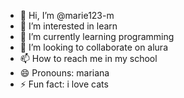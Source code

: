 - 👋 Hi, I’m @marie123-m
- 👀 I’m interested in learn
- 🌱 I’m currently learning programming
- 💞️ I’m looking to collaborate on alura
- 📫 How to reach me in my school
- 😄 Pronouns: mariana
- ⚡ Fun fact: i love cats

<!---
marie123-m/marie123-m is a ✨ special ✨ repository because its `README.md` (this file) appears on your GitHub profile.
You can click the Preview link to take a look at your changes.
--->
